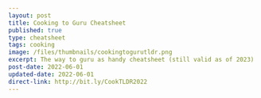 ```yaml
---
layout: post
title: Cooking to Guru Cheatsheet
published: true
type: cheatsheet
tags: cooking
image: /files/thumbnails/cookingtogurutldr.png
excerpt: The way to guru as handy cheatsheet (still valid as of 2023)
post-date: 2022-06-01
updated-date: 2022-06-01
direct-link: http://bit.ly/CookTLDR2022
---
```

